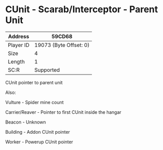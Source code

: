 
#  CUnit - Scarab/Interceptor - Parent Unit
Address   | 59CD68
----------|-------------
Player ID | 19073 (Byte Offset: 0)
Size 	  | 4
Length 	  | 1
SC:R      | Supported

CUnit pointer to parent unit

Also:
Vulture - Spider mine count
Carrier/Reaver - Pointer to first CUnit inside the hangar
Beacon - Unknown
Building - Addon CUnit pointer
Worker - Powerup CUnit pointer
